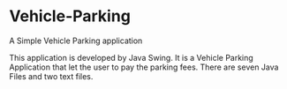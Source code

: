 # Vehicle-Parking
A Simple Vehicle Parking application

This application is developed by Java Swing. It is a Vehicle Parking Application that let the user to pay the parking fees. There are seven Java Files and two text files.
